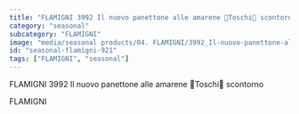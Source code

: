 ```yaml
---
title: "FLAMIGNI 3992 Il nuovo panettone alle amarene Toschi scontorno"
category: "seasonal"
subcategory: "FLAMIGNI"
image: "media/seasonal products/04. FLAMIGNI/3992_Il-nuovo-panettone-alle-amarene-Toschi_scontorno.jpg"
id: "seasonal-flamigni-921"
tags: ["FLAMIGNI", "seasonal"]
---
```


FLAMIGNI 3992 Il nuovo panettone alle amarene Toschi scontorno

FLAMIGNI
